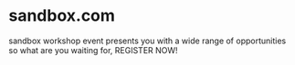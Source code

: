# sandbox.com
sandbox workshop event presents you with a wide range of opportunities so what are you waiting for, REGISTER NOW!
